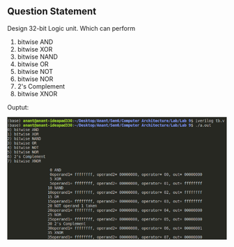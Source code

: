 ## Question Statement
Design 32-bit Logic unit.
Which can perform
1) bitwise AND
2) bitwise XOR
3) bitwise NAND
4) bitwise OR
5) bitwise NOT
6) bitwise NOR
7) 2's Complement
8) bitwise XNOR

Ouptut:

![Output](./Screenshot.png)